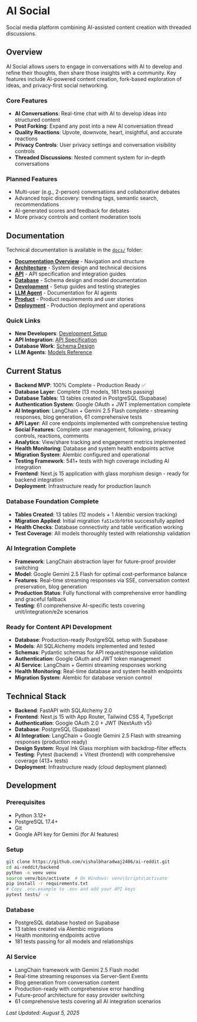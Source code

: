 # AI Social

Social media platform combining AI-assisted content creation with threaded discussions.

## Overview

AI Social allows users to engage in conversations with AI to develop and refine their thoughts, then share those insights with a community. Key features include AI-powered content creation, fork-based exploration of ideas, and privacy-first social networking.

### Core Features

- **AI Conversations**: Real-time chat with AI to develop ideas into structured content
- **Post Forking**: Expand any post into a new AI conversation thread
- **Quality Reactions**: Upvote, downvote, heart, insightful, and accurate reactions
- **Privacy Controls**: User privacy settings and conversation visibility controls
- **Threaded Discussions**: Nested comment system for in-depth conversations

### Planned Features

- Multi-user (e.g., 2-person) conversations and collaborative debates
- Advanced topic discovery: trending tags, semantic search, recommendations
- AI-generated scores and feedback for debates
- More privacy controls and content moderation tools

## Documentation

Technical documentation is available in the [`docs/`](./docs/) folder:

- **[Documentation Overview](./docs/README.md)** - Navigation and structure
- **[Architecture](./docs/architecture/)** - System design and technical decisions
- **[API](./docs/api/)** - API specification and integration guides
- **[Database](./docs/database/)** - Schema design and model documentation
- **[Development](./docs/development/)** - Setup guides and testing strategies
- **[LLM Agent](./docs/llm-agent/)** - Documentation for AI agents
- **[Product](./docs/product/)** - Product requirements and user stories
- **[Deployment](./docs/deployment/)** - Production deployment and operations

### Quick Links
- **New Developers**: [Development Setup](./docs/development/README.md)
- **API Integration**: [API Specification](./docs/api/specification.md)
- **Database Work**: [Schema Design](./docs/database/schema.md)
- **LLM Agents**: [Models Reference](./docs/llm-agent/models-reference.md)

## Current Status

- **Backend MVP**: 100% Complete - Production Ready ✅
- **Database Layer**: Complete (13 models, 181 tests passing)
- **Database Tables**: 13 tables created in PostgreSQL (Supabase)
- **Authentication System**: Google OAuth + JWT implementation complete
- **AI Integration**: LangChain + Gemini 2.5 Flash complete - streaming responses, blog generation, 61 comprehensive tests
- **API Layer**: All core endpoints implemented with comprehensive testing
- **Social Features**: Complete user management, following, privacy controls, reactions, comments
- **Analytics**: View/share tracking and engagement metrics implemented
- **Health Monitoring**: Database and system health endpoints active
- **Migration System**: Alembic configured and operational
- **Testing Framework**: 541+ tests with high coverage including AI integration
- **Frontend**: Next.js 15 application with glass morphism design - ready for backend integration
- **Deployment**: Infrastructure ready for production launch

### Database Foundation Complete
- **Tables Created**: 13 tables (12 models + 1 Alembic version tracking)
- **Migration Applied**: Initial migration `fa51e3bf0f60` successfully applied
- **Health Checks**: Database connectivity and table verification working
- **Test Coverage**: All models thoroughly tested with relationship validation

### AI Integration Complete
- **Framework**: LangChain abstraction layer for future-proof provider switching
- **Model**: Google Gemini 2.5 Flash for optimal cost-performance balance
- **Features**: Real-time streaming responses via SSE, conversation context preservation, blog generation
- **Production Status**: Fully functional with comprehensive error handling and graceful fallback
- **Testing**: 61 comprehensive AI-specific tests covering unit/integration/e2e scenarios

### Ready for Content API Development
- **Database**: Production-ready PostgreSQL setup with Supabase
- **Models**: All SQLAlchemy models implemented and tested
- **Schemas**: Pydantic schemas for API request/response validation
- **Authentication**: Google OAuth and JWT token management
- **AI Service**: LangChain + Gemini streaming responses working
- **Health Monitoring**: Real-time database and system health endpoints
- **Migration System**: Alembic for database version control

## Technical Stack

- **Backend**: FastAPI with SQLAlchemy 2.0
- **Frontend**: Next.js 15 with App Router, Tailwind CSS 4, TypeScript
- **Authentication**: Google OAuth 2.0 + JWT (NextAuth v5)
- **Database**: PostgreSQL (Supabase)
- **AI Integration**: LangChain + Google Gemini 2.5 Flash with streaming responses (production ready)
- **Design System**: Royal Ink Glass morphism with backdrop-filter effects
- **Testing**: Pytest (backend) + Vitest (frontend) with comprehensive coverage (413+ tests)
- **Deployment**: Infrastructure ready (cloud deployment planned)

## Development

### Prerequisites
- Python 3.12+
- PostgreSQL 17.4+
- Git
- Google API key for Gemini (for AI features)

### Setup
```bash
git clone https://github.com/vishalbharadwaj2406/ai-reddit.git
cd ai-reddit/backend
python -m venv venv
source venv/bin/activate  # On Windows: venv\Scripts\activate
pip install -r requirements.txt
# Copy .env.example to .env and add your API keys
pytest tests/ -v
```

### Database
- PostgreSQL database hosted on Supabase
- 13 tables created via Alembic migrations
- Health monitoring endpoints active
- 181 tests passing for all models and relationships

### AI Service
- LangChain framework with Gemini 2.5 Flash model
- Real-time streaming responses via Server-Sent Events
- Blog generation from conversation content
- Production-ready with comprehensive error handling
- Future-proof architecture for easy provider switching
- 61 comprehensive tests covering all AI integration scenarios

*Last Updated: August 5, 2025*
